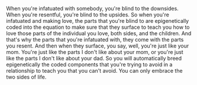  When you're infatuated with somebody, you're blind to the downsides. When you're resentful, you're blind to the upsides. So when you're infatuated and making love, the parts that you're blind to are epigenetically coded into the equation to make sure that they surface to teach you how to love those parts of the individual you love, both sides, and the children. And that's why the parts that you're infatuated with, they come with the parts you resent. And then when they surface, you say, well, you're just like your mom. You're just like the parts I don't like about your mom, or you're just like the parts I don't like about your dad. So you will automatically breed epigenetically the coded components that you're trying to avoid in a relationship to teach you that you can't avoid. You can only embrace the two sides of life.